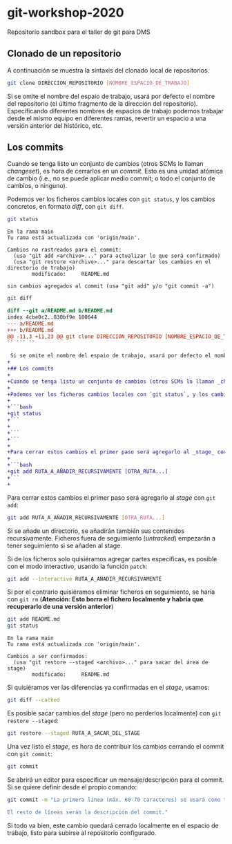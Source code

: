 # git-workshop-2020

Repositorio sandbox para el taller de git para DMS

## Clonado de un repositorio

A continuación se muestra la sintaxis del clonado local de repositorios.

```bash
git clone DIRECCION_REPOSITORIO [NOMBRE_ESPACIO_DE_TRABAJO]
```

Si se omite el nombre del espaio de trabajo, usará por defecto el nombre del repositorio (el último fragmento de la dirección del repositorio). Especificando diferentes nombres de espacios de trabajo podemos trabajar desde el mismo equipo en diferentes ramas, revertir un espacio a una versión anterior del histórico, etc.

## Los commits

Cuando se tenga listo un conjunto de cambios (otros SCMs lo llaman _changeset_), es hora de cerrarlos en un _commit_. Esto es una unidad atómica de cambio (i.e., no se puede aplicar medio commit; o todo el conjunto de cambios, o ninguno).

Podemos ver los ficheros cambios locales con `git status`, y los cambios concretos, en formato _diff_, con `git diff`.

```bash
git status
```

```
En la rama main
Tu rama está actualizada con 'origin/main'.

Cambios no rastreados para el commit:
  (usa "git add <archivo>..." para actualizar lo que será confirmado)
  (usa "git restore <archivo>..." para descartar los cambios en el directorio de trabajo)
        modificado:     README.md

sin cambios agregados al commit (usa "git add" y/o "git commit -a")
```

```bash
git diff
```

```diff
diff --git a/README.md b/README.md
index 4cbe0c2..830bf9e 100644
--- a/README.md
+++ b/README.md
@@ -11,3 +11,23 @@ git clone DIRECCION_REPOSITORIO [NOMBRE_ESPACIO_DE_TRABAJO]
`` ``` ``
 
 Si se omite el nombre del espaio de trabajo, usará por defecto el nombre del repositorio (el último fragmento de la dirección del repositorio). Especificando diferentes nombres de espacios de trabajo podemos trabajar desde el mismo equipo en diferentes ramas, revertir un espacio a una versión anterior del histórico, etc.
+
+## Los commits
+
+Cuando se tenga listo un conjunto de cambios (otros SCMs lo llaman _changeset_), es hora de cerrarlos en un _commit_. Esto es una unidad atómica de cambio (i.e., no se puede aplicar medio commit; o todo el conjunto de cambios, o ninguno).
+
+Podemos ver los ficheros cambios locales con `git status`, y los cambios concretos, en formato _diff_, con `git diff`.
+
+```bash
+git status
+```
+
+```
+```
+
+Para cerrar estos cambios el primer paso será agregarlo al _stage_ con `git add`:
+
+```bash
+git add RUTA_A_AÑADIR_RECURSIVAMENTE [OTRA_RUTA...]
+```
+
```

Para cerrar estos cambios el primer paso será agregarlo al _stage_ con `git add`:

```bash
git add RUTA_A_AÑADIR_RECURSIVAMENTE [OTRA_RUTA...]
```

Si se añade un directorio, se añadirán también sus contenidos recursivamente. Ficheros fuera de seguimiento (_untracked_) empezarán a tener seguimiento si se añaden al stage.

Si de los ficheros solo quisiéramos agregar partes específicas, es posible con el modo interactivo, usando la función `patch`:

```bash
git add --interactive RUTA_A_AÑADIR_RECURSIVAMENTE
```

Si por el contrario quisiéramos eliminar ficheros en seguimiento, se haría con `git rm` (**Atención: Esto borra el fichero localmente y habría que recuperarlo de una versión anterior**)

```bash
git add README.md
git status
```

```
En la rama main
Tu rama está actualizada con 'origin/main'.

Cambios a ser confirmados:
  (usa "git restore --staged <archivo>..." para sacar del área de stage)
        modificado:     README.md
```

Si quisiéramos ver las diferencias ya confirmadas en el _stage_, usamos:

```bash
git diff --cached
```

Es posible sacar cambios del _stage_ (pero no perderlos localmente) con `git restore --staged`:

```bash
git restore --staged RUTA_A_SACAR_DEL_STAGE
```

Una vez listo el _stage_, es hora de contribuir los cambios cerrando el commit con `git commit`:

```bash
git commit
```

Se abrirá un editor para especificar un mensaje/descripción para el commit. Si se quiere definir desde el propio comando:

```bash
git commit -m "La primera línea (máx. 60-70 caracteres) se usará como título

El resto de líneas serán la descripción del commit."
```

Si todo va bien, este cambio quedará cerrado localmente en el espacio de trabajo, listo para subirse al repositorio configurado.
